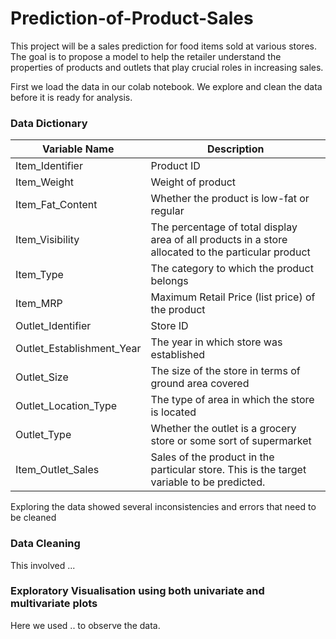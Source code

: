 # Prediction-of-Product-Sales
This project will be a sales prediction for food items sold at various stores. The goal is to propose a model to help the retailer understand the properties of products and outlets that play crucial roles in increasing sales.

First we load the data in our colab notebook. We explore and clean the data before it is ready for analysis. 

### Data Dictionary
| Variable Name  | Description |
| ------------- | ------------- |
| Item_Identifier  | Product ID  |
| Item_Weight  | Weight of product  |
| Item_Fat_Content  | Whether the product is low-fat or regular  |
| Item_Visibility  | The percentage of total display area of all products in a store allocated to the particular product |
| Item_Type  | The category to which the product belongs  |
| Item_MRP  | Maximum Retail Price (list price) of the product  |
| Outlet_Identifier  | Store ID  |
| Outlet_Establishment_Year  | The year in which store was established  |
| Outlet_Size  | The size of the store in terms of ground area covered  |
| Outlet_Location_Type | The type of area in which the store is located  |
| Outlet_Type | Whether the outlet is a grocery store or some sort of supermarket  |
| Item_Outlet_Sales  | Sales of the product in the particular store. This is the target variable to be predicted.  |

Exploring the data showed several inconsistencies and errors that need to be cleaned

### Data Cleaning
This involved ...

### Exploratory Visualisation using both univariate and multivariate plots
Here we used .. to observe the data.

